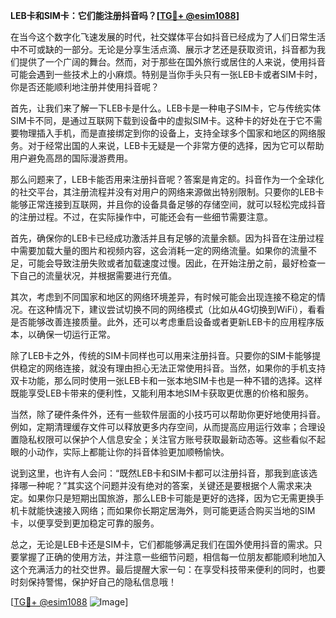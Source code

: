 **LEB卡和SIM卡：它们能注册抖音吗？[[TG💪+ @esim1088](https://t.me/s/esim1088)]**

在当今这个数字化飞速发展的时代，社交媒体平台如抖音已经成为了人们日常生活中不可或缺的一部分。无论是分享生活点滴、展示才艺还是获取资讯，抖音都为我们提供了一个广阔的舞台。然而，对于那些在国外旅行或居住的人来说，使用抖音可能会遇到一些技术上的小麻烦。特别是当你手头只有一张LEB卡或者SIM卡时，你是否还能顺利地注册并使用抖音呢？

首先，让我们来了解一下LEB卡是什么。LEB卡是一种电子SIM卡，它与传统实体SIM卡不同，是通过互联网下载到设备中的虚拟SIM卡。这种卡的好处在于它不需要物理插入手机，而是直接绑定到你的设备上，支持全球多个国家和地区的网络服务。对于经常出国的人来说，LEB卡无疑是一个非常方便的选择，因为它可以帮助用户避免高昂的国际漫游费用。

那么问题来了，LEB卡能否用来注册抖音呢？答案是肯定的。抖音作为一个全球化的社交平台，其注册流程并没有对用户的网络来源做出特别限制。只要你的LEB卡能够正常连接到互联网，并且你的设备具备足够的存储空间，就可以轻松完成抖音的注册过程。不过，在实际操作中，可能还会有一些细节需要注意。

首先，确保你的LEB卡已经成功激活并且有足够的流量余额。因为抖音在注册过程中需要加载大量的图片和视频内容，这会消耗一定的网络流量。如果你的流量不足，可能会导致注册失败或者加载速度过慢。因此，在开始注册之前，最好检查一下自己的流量状况，并根据需要进行充值。

其次，考虑到不同国家和地区的网络环境差异，有时候可能会出现连接不稳定的情况。在这种情况下，建议尝试切换不同的网络模式（比如从4G切换到WiFi），看看是否能够改善连接质量。此外，还可以考虑重启设备或者更新LEB卡的应用程序版本，以确保一切运行正常。

除了LEB卡之外，传统的SIM卡同样也可以用来注册抖音。只要你的SIM卡能够提供稳定的网络连接，就没有理由担心无法正常使用抖音。当然，如果你的手机支持双卡功能，那么同时使用一张LEB卡和一张本地SIM卡也是一种不错的选择。这样既能享受LEB卡带来的便利性，又能利用本地SIM卡获取更优惠的价格和服务。

当然，除了硬件条件外，还有一些软件层面的小技巧可以帮助你更好地使用抖音。例如，定期清理缓存文件可以释放更多内存空间，从而提高应用运行效率；合理设置隐私权限可以保护个人信息安全；关注官方账号获取最新动态等。这些看似不起眼的小动作，实际上都能让你的抖音体验更加顺畅愉快。

说到这里，也许有人会问：“既然LEB卡和SIM卡都可以注册抖音，那我到底该选择哪一种呢？”其实这个问题并没有绝对的答案，关键还是要根据个人需求来决定。如果你只是短期出国旅游，那么LEB卡可能是更好的选择，因为它无需更换手机卡就能快速接入网络；而如果你长期定居海外，则可能更适合购买当地的SIM卡，以便享受到更加稳定可靠的服务。

总之，无论是LEB卡还是SIM卡，它们都能够满足我们在国外使用抖音的需求。只要掌握了正确的使用方法，并注意一些细节问题，相信每一位朋友都能顺利地加入这个充满活力的社交世界。最后提醒大家一句：在享受科技带来便利的同时，也要时刻保持警惕，保护好自己的隐私信息哦！

[[TG💪+ @esim1088](https://t.me/s/esim1088) ![Image](https://i.postimg.cc/4NQfJmqS/Snipaste-2025-05-13-00-14-12.png)]
